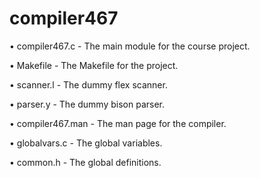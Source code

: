 # compiler467


• compiler467.c - The main module for the course project.

• Makefile - The Makefile for the project.

• scanner.l - The dummy flex scanner.

• parser.y - The dummy bison parser.

• compiler467.man - The man page for the compiler.

• globalvars.c - The global variables.

• common.h - The global definitions.

